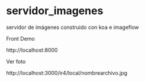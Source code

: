 # servidor_imagenes

servidor de imágenes construido con koa e imageflow



Front Demo

http://localhost:8000


Ver foto

http://localhost:3000/ir4/local/nombrearchivo.jpg
